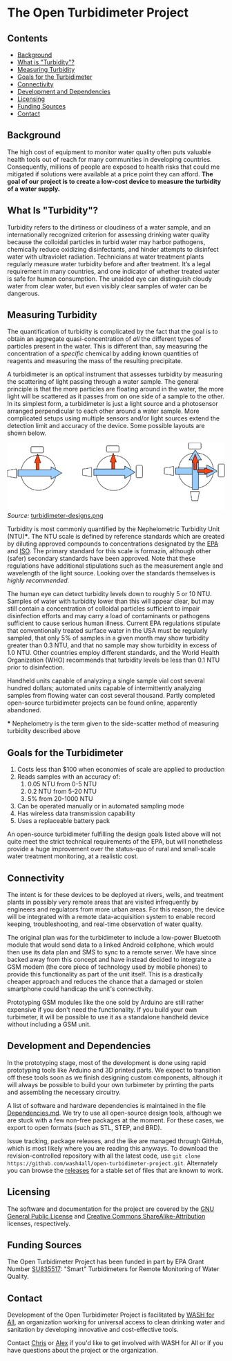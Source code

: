 # The Open Turbidimeter Project

## Contents
- [Background](#background)
- [What is "Turbidity"?](#what-is-turbidity)
- [Measuring Turbidity](#measuring-turbidity)
- [Goals for the Turbidimeter](#goals-for-the-turbidimeter)
- [Connectivity](#connectivity)
- [Development and Dependencies](#development-and-dependencies)
- [Licensing](#licensing)
- [Funding Sources](#funding-sources)
- [Contact](#contact)

## Background

The high cost of equipment to monitor water quality often puts valuable health tools out of reach for many communities in developing countries. Consequently, millions of people are exposed to health risks that could me mitigated if solutions were available at a price point they can afford. **The goal of our project is to create a low-cost device to measure the turbidity of a water supply.**

## What Is "Turbidity"?

Turbidity refers to the dirtiness or cloudiness of a water sample, and an internationally recognized criterion for assessing drinking water quality because the colloidal particles in turbid water may harbor pathogens, chemically reduce oxidizing disinfectants, and hinder attempts to disinfect water with ultraviolet radiation. Technicians at water treatment plants regularly measure water turbidity before and after treatment. It’s a legal requirement in many countries, and one indicator of whether treated water is safe for human consumption. The unaided eye can distinguish cloudy water from clear water, but even visibly clear samples of water can be dangerous.

## Measuring Turbidity

The quantification of turbidity is complicated by the fact that the goal is to obtain an aggregate quasi-concentration of *all* the different types of particles present in the water. This is different than, say measuring the concentration of a *specific* chemical by adding known quantities of reagents and measuring the mass of the resulting precipitate.

A turbidimeter is an optical instrument that assesses turbidity by measuring the scattering of light passing through a water sample. The general principle is that the more particles are floating around in the water, the more light will be scattered as it passes from on one side of a sample to the other. In its simplest form, a turbidimeter is just a light source and a photosensor arranged perpendicular to each other around a water sample. More complicated setups using multiple sensors and/or light sources extend the detection limit and accuracy of the device. Some possible layouts are shown below.

![turbidimeter-designs.png](turbidimeter-designs.png)
*Source:* [turbidimeter-designs.png](turbidimeter-designs.png)

Turbidity is most commonly quantified by the Nephelometric Turbidity Unit (NTU)**\***. The NTU scale is defined by reference standards which are created by diluting approved compounds to concentrations designated by the [EPA][EPA Method 180.1] and [ISO][ISO 7027]. The primary standard for this scale is formazin, although other (safer) secondary standards have been approved. Note that these regulations have additional stipulations such as the measurement angle and wavelength of the light source. Looking over the standards themselves is *highly recommended.*

The human eye can detect turbidity levels down to roughly 5 or 10 NTU. Samples of water with turbidity lower than this will appear clear, but may still contain a concentration of colloidal particles sufficient to impair disinfection efforts and may carry a load of contaminants or pathogens sufficient to cause serious human illness. Current EPA regulations stipulate that conventionally treated surface water in the USA must be regularly sampled, that only 5% of samples in a given month may show turbidity greater than 0.3 NTU, and that no sample may show turbidity in excess of 1.0 NTU. Other countries employ different standards, and the World Health Organization (WHO) recommends that turbidity levels be less than 0.1 NTU prior to disinfection.

Handheld units capable of analyzing a single sample vial cost several hundred dollars; automated units capable of intermittently analyzing samples from flowing water can cost several thousand. Partly completed open-source turbidimeter projects can be found online, apparently abandoned.

**\*** Nephelometry is the term given to the side-scatter method of measuring turbidity described above

[EPA Method 180.1]: (http://water.epa.gov/scitech/methods/cwa/bioindicators/upload/2007_07_10_methods_method_180_1.pdf)
[ISO 7027]: http://www.iso.org/iso/catalogue_detail.htm?csnumber=30123

## Goals for the Turbidimeter

1.  Costs less than $100 when economies of scale are applied to production
2.  Reads samples with an accuracy of:
    1.  0.05 NTU from 0-5 NTU
    2.  0.2 NTU from 5-20 NTU
    3.  5% from 20-1000 NTU
3.  Can be operated manually or in automated sampling mode
4.  Has wireless data transmission capability
5.  Uses a replaceable battery pack

An open-source turbidimeter fulfilling the design goals listed above will not quite meet the strict technical requirements of the EPA, but will nonetheless provide a huge improvement over the status-quo of rural and small-scale water treatment monitoring, at a realistic cost.

## Connectivity

The intent is for these devices to be deployed at rivers, wells, and treatment plants in possibly very remote areas that are visited infrequently by engineers and regulators from more urban areas. For this reason, the device will be integrated with a remote data-acquisition system to enable record keeping, troubleshooting, and real-time observation of water quality. 

The original plan was for the turbidimeter to include a low-power Bluetooth module that would send data to a linked Android cellphone, which would then use its data plan and SMS to sync to a remote server. We have since backed away from this concept and have instead decided to integrate a GSM modem (the core piece of technology used by mobile phones) to provide this functionality as part of the unit itself. This is a drastically cheaper approach and reduces the chance that a damaged or stolen smartphone could handicap the unit's connectivity. 

Prototyping GSM modules like the one sold by Arduino are still rather expensive if you don't need the functionality. If you build your own turbimeter, it will be possible to use it as a standalone handheld device without including a GSM unit.

## Development and Dependencies

In the prototyping stage, most of the development is done using rapid prototyping tools like Arduino and 3D printed parts. We expect to transition off these tools soon as we finish designing custom components, although it will always be possible to build your own turbimeter by printing the parts and assembling the necessary circuitry.

A list of software and hardware dependencies is maintained in the file [Dependencies.md](Dependencies.md). We try to use all open-source design tools, although we are stuck with a few non-free packages at the moment. For these cases, we export to open formats (such as STL, STEP, and BRD).

Issue tracking, package releases, and the like are managed through GitHub, which is most likely where you are reading this anyways. To download the revision-controlled repository with all the latest code, use ```git clone https://github.com/wash4all/open-turbidimeter-project.git```. Alternately you can browse the [releases][] for a stable set of files that are known to work.

[releases]: https://github.com/wash4all/open-turbidimeter-project/releases

## Licensing

The software and documentation for the project are covered by the [GNU General Public License][gpl] and [Creative Commons ShareAlike-Attribution][cc] licenses, respectively.

[gpl]: https://www.gnu.org/copyleft/gpl.html
[cc]: https://creativecommons.org/licenses/by-sa/4.0/

## Funding Sources

The Open Turbidimeter Project has been funded in part by EPA Grant Number [SU835517][grant]: "Smart" Turbidimeters for Remote Monitoring of Water Quality.

[grant]: http://cfpub.epa.gov/ncer_abstracts/index.cfm/fuseaction/display.abstractDetail/abstract/10094/report/0

## Contact

Development of the Open Turbidimeter Project is facilitated by [WASH for All][], an organization working for universal access to clean drinking water and sanitation by developing innovative and cost-effective tools.

Contact [Chris][] or [Alex][] if you'd like to get involved with WASH for All or if you have questions about the project or the organization.

[WASH for All]: http://wash4all.org
[Chris]: mailto:iamchriskelley@gmail.com
[Alex]: mailto:amk283@cornell.edu